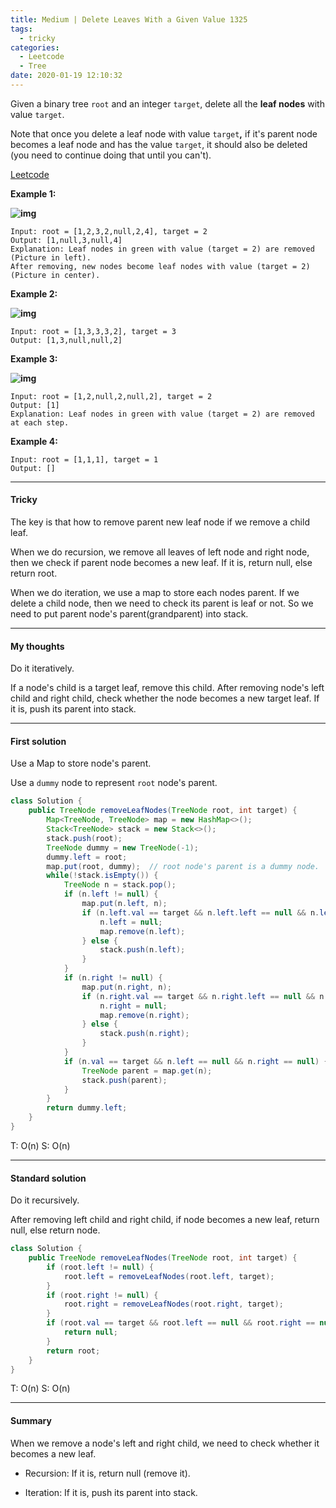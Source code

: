 ```yaml
---
title: Medium | Delete Leaves With a Given Value 1325
tags:
  - tricky
categories:
  - Leetcode
  - Tree
date: 2020-01-19 12:10:32
---
```


Given a binary tree `root` and an integer `target`, delete all the **leaf nodes** with value `target`.

Note that once you delete a leaf node with value `target`**,** if it's parent node becomes a leaf node and has the value `target`, it should also be deleted (you need to continue doing that until you can't).

[Leetcode](https://leetcode.com/problems/delete-leaves-with-a-given-value/)

<!--more-->

**Example 1:**

**![img](https://assets.leetcode.com/uploads/2020/01/09/sample_1_1684.png)**

```
Input: root = [1,2,3,2,null,2,4], target = 2
Output: [1,null,3,null,4]
Explanation: Leaf nodes in green with value (target = 2) are removed (Picture in left). 
After removing, new nodes become leaf nodes with value (target = 2) (Picture in center).
```

**Example 2:**

**![img](https://assets.leetcode.com/uploads/2020/01/09/sample_2_1684.png)**

```
Input: root = [1,3,3,3,2], target = 3
Output: [1,3,null,null,2]
```

**Example 3:**

**![img](https://assets.leetcode.com/uploads/2020/01/15/sample_3_1684.png)**

```
Input: root = [1,2,null,2,null,2], target = 2
Output: [1]
Explanation: Leaf nodes in green with value (target = 2) are removed at each step.
```

**Example 4:**

```
Input: root = [1,1,1], target = 1
Output: []
```

---

#### Tricky 

The key is that how to remove parent new leaf node if we remove a child leaf.

When we do recursion, we remove all leaves of left node and right node, then we check if parent node becomes a new leaf. If it is, return null, else return root.

When we do iteration, we use a map to store each nodes parent. If we delete a child node, then we need to check its parent is leaf or not. So we need to put parent node's parent(grandparent) into stack.

---

#### My thoughts 

Do it iteratively. 

If a node's child is a target leaf, remove this child. After removing node's left child and right child, check whether the node becomes a new target leaf. If it is, push its parent into stack.

---

#### First solution 

Use a Map to store node's parent.

Use a `dummy` node to represent `root` node's parent.

```java
class Solution {
    public TreeNode removeLeafNodes(TreeNode root, int target) {
        Map<TreeNode, TreeNode> map = new HashMap<>();
        Stack<TreeNode> stack = new Stack<>();
        stack.push(root);
        TreeNode dummy = new TreeNode(-1);
        dummy.left = root;
        map.put(root, dummy);  // root node's parent is a dummy node.
        while(!stack.isEmpty()) {
            TreeNode n = stack.pop();
            if (n.left != null) {
                map.put(n.left, n);
                if (n.left.val == target && n.left.left == null && n.left.right == null) {
                    n.left = null;
                    map.remove(n.left);
                } else {
                    stack.push(n.left);
                }
            }
            if (n.right != null) {
                map.put(n.right, n);
                if (n.right.val == target && n.right.left == null && n.right.right == null) {
                    n.right = null;
                    map.remove(n.right);
                } else {
                    stack.push(n.right);
                }
            }
            if (n.val == target && n.left == null && n.right == null) {
                TreeNode parent = map.get(n);
                stack.push(parent);
            }
        }
        return dummy.left;
    }
}
```

T: O(n) 			S: O(n)

---

#### Standard solution  

Do it recursively.

After removing left child and right child, if node becomes a new leaf, return null, else return node.

```java
class Solution {
    public TreeNode removeLeafNodes(TreeNode root, int target) {
        if (root.left != null) {
            root.left = removeLeafNodes(root.left, target);
        }
        if (root.right != null) {
            root.right = removeLeafNodes(root.right, target);
        }
        if (root.val == target && root.left == null && root.right == null) {
            return null;
        }
        return root;
    }
}
```

T: O(n) 			S: O(n)

---

#### Summary 

When we remove a node's left and right child, we need to check whether it becomes a new leaf.

* Recursion: If it is, return null (remove it).

* Iteration: If it is, push its parent into stack.
